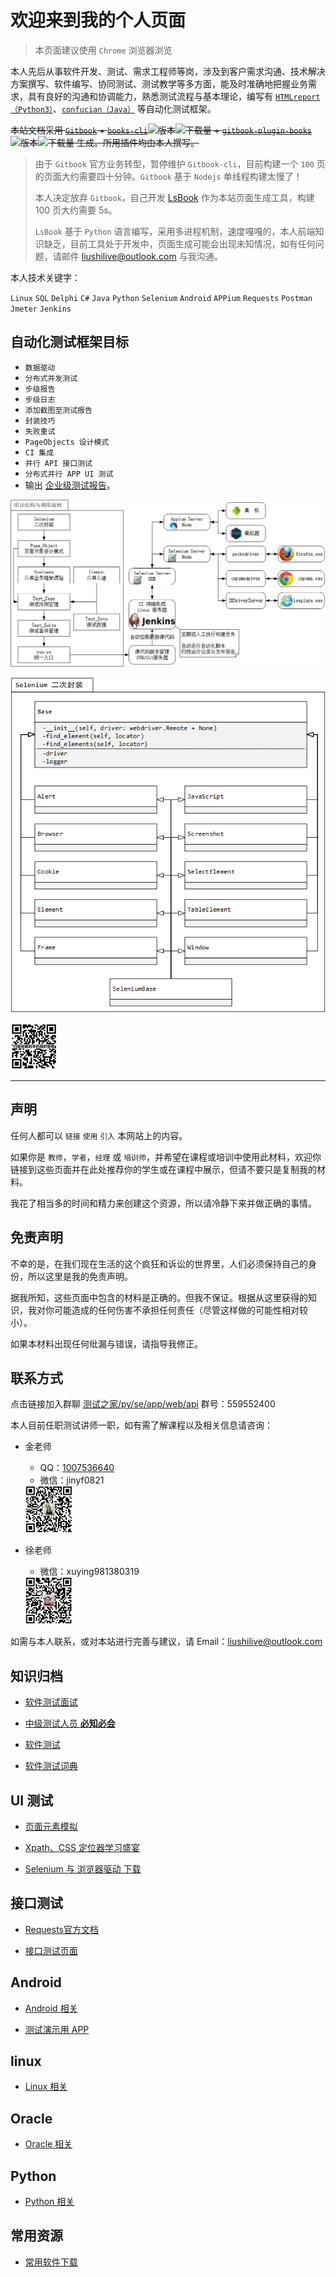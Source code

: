 <meta name="msvalidate.01" content="7FA42C97DEEE3F59D26D4DD8F874D2FA" />

# 欢迎来到我的个人页面

>本页面建议使用 `Chrome` 浏览器浏览

本人先后从事软件开发、测试、需求工程师等岗，涉及到客户需求沟通、技术解决方案撰写、软件编写、协同测试、测试教学等多方面，能及时准确地把握业务需求，具有良好的沟通和协调能力，熟悉测试流程与基本理论，编写有 [`HTMLreport（Python3）`](https://pypi.org/project/HTMLReport/)、[`confucian（Java）`](https://github.com/liushilive/confucian) 等自动化测试框架。

~~本站文档采用 [`Gitbook`](https://www.gitbook.com/) + [`books-cli`](https://www.npmjs.com/package/books-cli)![版本](https://img.shields.io/npm/v/books-cli.svg)![下载量](https://img.shields.io/npm/dt/books-cli.svg) + [`gitbook-plugin-books`](https://www.npmjs.com/package/gitbook-plugin-books)![版本](https://img.shields.io/npm/v/gitbook-plugin-books.svg)![下载量](https://img.shields.io/npm/dt/gitbook-plugin-books.svg) 生成。所用插件均由本人撰写。~~

>由于 `Gitbook` 官方业务转型，暂停维护 `Gitbook-cli`，目前构建一个 `100` 页的页面大约需要四十分钟。`Gitbook` 基于 `Nodejs` 单线程构建太慢了！
>
>本人决定放弃 `Gitbook`，自己开发 [LsBook](https://github.com/liushilive/LsBook/) 作为本站页面生成工具，构建 100 页大约需要 5s。
>
>`LsBook` 基于 `Python` 语言编写，采用多进程机制，速度嘎嘎的，本人前端知识缺乏，目前工具处于开发中，页面生成可能会出现未知情况，如有任何问题，请邮件 <liushilive@outlook.com> 与我沟通。

本人技术关键字：

`Linux` `SQL` `Delphi` `C#` `Java` `Python` `Selenium` `Android` `APPium` `Requests` `Postman` `Jmeter` `Jenkins`

<!-- 我能帮助你完成以下目标：

* 编程语言：`Python`
* `Web UI` 自动化测试
* `API 接口` 自动化测试
* `移动端 UI` 自动化测试 -->

## 自动化测试框架目标

* `数据驱动`
* `分布式并发测试`
* `步级报告`
* `步级日志`
* `添加截图至测试报告`
* `封装技巧`
* `失败重试`
* `PageObjects 设计模式`
* `CI 集成`
* `并行 API 接口测试`
* `分布式并行 APP UI 测试`
* 输出 [企业级测试报告](report/report)。

![自动化项目架构](自动化项目架构.png)

![Selenium封装](Selenium封装.png)

<img src="二维码.png" height="75px" />

----

## 声明

任何人都可以 `链接` `使用` `引入` 本网站上的内容。

如果你是 `教师`，`学者`，`经理` 或 `培训师`，并希望在课程或培训中使用此材料，欢迎你链接到这些页面并在此处推荐你的学生或在课程中展示，但请不要只是复制我的材料。

我花了相当多的时间和精力来创建这个资源，所以请冷静下来并做正确的事情。

## 免责声明

不幸的是，在我们现在生活的这个疯狂和诉讼的世界里，人们必须保持自己的身份，所以这里是我的免责声明。

据我所知，这些页面中包含的材料是正确的。但我不保证。根据从这里获得的知识，我对你可能造成的任何伤害不承担任何责任（尽管这样做的可能性相对较小）。

如果本材料出现任何纰漏与错误，请指导我修正。

## 联系方式

点击链接加入群聊 [测试之家/py/se/app/web/api](https://jq.qq.com/?_wv=1027&k=5ieJ4c8) 群号：559552400

本人目前任职测试讲师一职，如有需了解课程以及相关信息请咨询：

* 金老师
  * QQ：[1007536640](http://wpa.qq.com/msgrd?v=3&amp;uin=1007536640&amp;site=qq&amp;menu=yes)
  * 微信：jinyf0821

  <img src="jinyufang_wx.png" height="75px" />
* 徐老师
  * 微信：xuying981380319

  <img src="xuying_wx.png" height="75px" />

如需与本人联系，或对本站进行完善与建议，请 Email：<liushilive@outlook.com>

<!-- >请勿使用 163 邮箱来信，163 邮箱容易被纳入**垃圾邮件**中！！！ -->

## 知识归档

* [软件测试面试](github_exercise_interview)

* [中级测试人员 **必知必会**](github_exercise_rjpcs_ex)

* [软件测试](github_testing)

* [软件测试词典](github_software_testing_dictionary)

## UI 测试

* [页面元素模拟](html_example)

* [Xpath、CSS 定位器学习盛宴](css_xpath)

* [Selenium 与 浏览器驱动 下载](github_selenium_drivers)

## 接口测试

* [Requests官方文档](http://cn.python-requests.org/zh_CN/latest/)

* [接口测试页面](http://httpbin.org/)

## Android

* [Android 相关](github_exercise_android)

<!-- * [ADB 命令](android/ADB) -->

<!-- * [ADB 命令官方文档](https://developer.android.com/studio/command-line/adb?hl=zh-CN) -->

<!-- * [Monkey 官方文档](https://developer.android.com/studio/test/monkey) -->

<!-- * [logcat 命令行工具 官方文档](https://developer.android.com/studio/command-line/logcat?hl=zh-CN) -->

* [测试演示用 APP](https://github.com/liushilive/liushilive.github.io/releases/)

<!-- * [官方微信小程序DEMO](https://developers.weixin.qq.com/miniprogram/dev/demo.html) -->

<!-- * ![微信扫我打开调试](微信调试二维码.png) -->

## linux

* [Linux 相关](github_exercise_linux)

## Oracle

* [Oracle 相关](github_exercise_oracle)

## Python

* [Python 相关](github_exercise_python)

## 常用资源

* [常用软件下载](Software-Downloads)

<!-- ## 创作不易，欢迎打赏 -->

<!-- <img src="微信。png" style="max-width: 45%;"> <img src="支付宝。jpg" style="max-width: 45%;"> -->

<script async src="//busuanzi.ibruce.info/busuanzi/2.3/busuanzi.pure.mini.js"></script>

<span id="busuanzi_container_site_uv" style='display:none'>
本站总访问量 <span id="busuanzi_value_site_pv"></span> 次<br/>
本站访客数 <span id="busuanzi_value_site_uv"></span> 人次
</span>

<script>
var _hmt = _hmt || [];
(function() {
  var hm = document.createElement("script");
  hm.src = "https://hm.baidu.com/hm.js?921ac157b25b6c9fd562a97abf2806a7";
  var s = document.getElementsByTagName("script")[0];
  s.parentNode.insertBefore(hm, s);
})();
</script>
